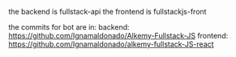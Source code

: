 the backend is fullstack-api
the frontend is fullstackjs-front

the commits for bot are in:
backend: https://github.com/Ignamaldonado/Alkemy-Fullstack-JS
frontend: https://github.com/Ignamaldonado/alkemy-fullstack-JS-react